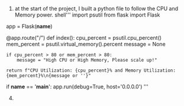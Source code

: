 1. at the start of the project, I built a python file to follow the CPU and Memory power. 
shell''' 
import psutil
from flask import Flask

app = Flask(__name__)

@app.route("/")
def index():
    cpu_percent = psutil.cpu_percent()
    mem_percent = psutil.virtual_memory().percent
    message = None

    if cpu_percent > 80 or mem_percent > 80:
        message = "High CPU or High Memory, Please scale up!"

    return f"CPU Utilization: {cpu_percent}% and Memory Utilization: {mem_percent}%\n{message or ''}"

if __name__ == '__main__':
    app.run(debug=True, host='0.0.0.0')
'''

4.
